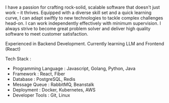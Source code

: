 I have a passion for crafting rock-solid, scalable software that doesn't just work – it thrives. Equipped with a diverse skill set and a quick learning curve, I can adapt swiftly to new technologies to tackle complex challenges head-on. I can work independently effectively with minimum supervision. I always strive to become great problem solver and deliver high quality software to meet customer satisfaction.

Experienced in Backend Development. Currently learning LLM and Frontend (React)

Tech Stack :
- Programming Language : Javascript, Golang, Python, Java
- Framework : React, Fiber
- Database : PostgreSQL, Redis
- Message Queue : RabbitMQ, Beanstalk
- Deployment : Docker, Kubernetes, AWS
- Developer Tools : Git, Linux

